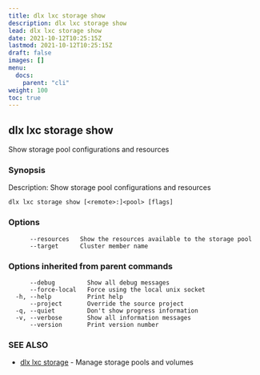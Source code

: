 ```yaml
---
title: dlx lxc storage show
description: dlx lxc storage show
lead: dlx lxc storage show
date: 2021-10-12T10:25:15Z
lastmod: 2021-10-12T10:25:15Z
draft: false
images: []
menu:
  docs:
    parent: "cli"
weight: 100
toc: true
---
```

## dlx lxc storage show

Show storage pool configurations and resources

### Synopsis

Description:
  Show storage pool configurations and resources



```
dlx lxc storage show [<remote>:]<pool> [flags]
```

### Options

```
      --resources   Show the resources available to the storage pool
      --target      Cluster member name
```

### Options inherited from parent commands

```
      --debug         Show all debug messages
      --force-local   Force using the local unix socket
  -h, --help          Print help
      --project       Override the source project
  -q, --quiet         Don't show progress information
  -v, --verbose       Show all information messages
      --version       Print version number
```

### SEE ALSO

* [dlx lxc storage](/docs/cmd/dlx_lxc_storage)	 - Manage storage pools and volumes

